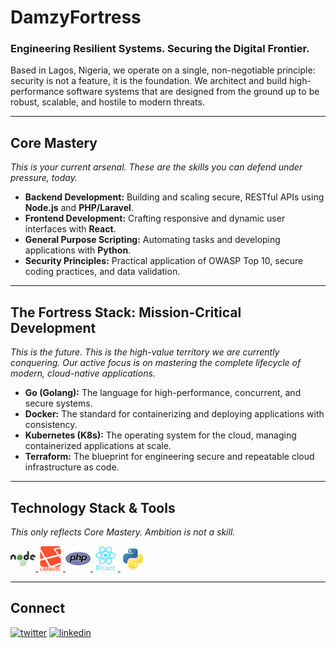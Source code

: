 # DamzyFortress
### Engineering Resilient Systems. Securing the Digital Frontier.

Based in Lagos, Nigeria, we operate on a single, non-negotiable principle: security is not a feature, it is the foundation. We architect and build high-performance software systems that are designed from the ground up to be robust, scalable, and hostile to modern threats.

---

## Core Mastery

*This is your current arsenal. These are the skills you can defend under pressure, today.*

* **Backend Development:** Building and scaling secure, RESTful APIs using **Node.js** and **PHP/Laravel**.
* **Frontend Development:** Crafting responsive and dynamic user interfaces with **React**.
* **General Purpose Scripting:** Automating tasks and developing applications with **Python**.
* **Security Principles:** Practical application of OWASP Top 10, secure coding practices, and data validation.

---

## The Fortress Stack: Mission-Critical Development

*This is the future. This is the high-value territory we are currently conquering. Our active focus is on mastering the complete lifecycle of modern, cloud-native applications.*

* **Go (Golang):** The language for high-performance, concurrent, and secure systems.
* **Docker:** The standard for containerizing and deploying applications with consistency.
* **Kubernetes (K8s):** The operating system for the cloud, managing containerized applications at scale.
* **Terraform:** The blueprint for engineering secure and repeatable cloud infrastructure as code.

---

## Technology Stack & Tools

*This only reflects Core Mastery. Ambition is not a skill.*

<p align="left">
  <a href="https://nodejs.org" target="_blank" rel="noreferrer">
    <img src="https://raw.githubusercontent.com/devicons/devicon/master/icons/nodejs/nodejs-original-wordmark.svg" alt="nodejs" width="40" height="40"/>
  </a>
  <a href="https://laravel.com/" target="_blank" rel="noreferrer">
    <img src="https://raw.githubusercontent.com/devicons/devicon/master/icons/laravel/laravel-plain-wordmark.svg" alt="laravel" width="40" height="40"/>
  </a>
  <a href="https://www.php.net" target="_blank" rel="noreferrer">
    <img src="https://raw.githubusercontent.com/devicons/devicon/master/icons/php/php-original.svg" alt="php" width="40" height="40"/>
  </a>
  <a href="https://reactjs.org/" target="_blank" rel="noreferrer">
    <img src="https://raw.githubusercontent.com/devicons/devicon/master/icons/react/react-original-wordmark.svg" alt="react" width="40" height="40"/>
  </a>
  <a href="https://www.python.org" target="_blank" rel="noreferrer">
    <img src="https://raw.githubusercontent.com/devicons/devicon/master/icons/python/python-original.svg" alt="python" width="40" height="40"/>
  </a>
</p>

---

## Connect

[![twitter](https://img.shields.io/badge/twitter-1DA1F2?style=for-the-badge&logo=twitter&logoColor=white)](https://x.com/Damzyfortress?t=5UfE5booxCGauwQt5fWVpA&s=09)
[![linkedin](https://img.shields.io/badge/linkedin-0A66C2?style=for-the-badge&logo=linkedin&logoColor=white)](https://www.linkedin.com/in/collins-c-0552b52a1?utm_source=share&utm_campaign=share_via&utm_content=profile&utm_medium=android_app)
